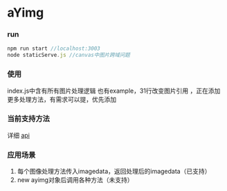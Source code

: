 # aYimg

### run

```javascript
npm run start //localhost:3003
node staticServe.js //canvas中图片跨域问题
```

### 使用
index.js中含有所有图片处理逻辑 也有example，31行改变图片引用 ，正在添加更多处理方法，有需求可以提，优先添加

### 当前支持方法

详细 [api](https://github.com/takeern/aYimg/docs)

### 应用场景

1. 每个图像处理方法传入imagedata，返回处理后的imagedata（已支持）
2. new ayimg对象后调用各种方法（未支持）